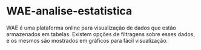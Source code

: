# WAE-analise-estatistica

WAE é uma plataforma online para visualização de dados que estão armazenados em tabelas. Existem opções de filtragens sobre esses dados, e os mesmos são mostrados em gráficos para fácil visualização.


